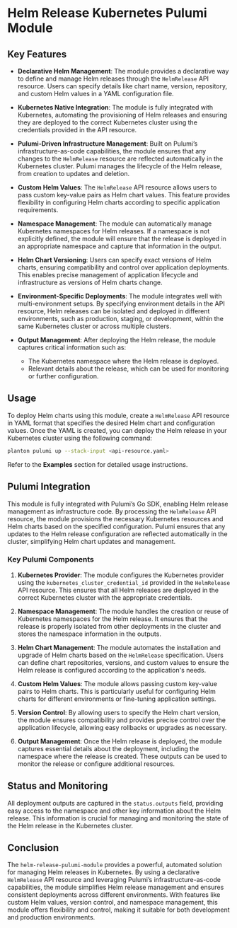 # Helm Release Kubernetes Pulumi Module

## Key Features

- **Declarative Helm Management**: The module provides a declarative way to define and manage Helm releases through the `HelmRelease` API resource. Users can specify details like chart name, version, repository, and custom Helm values in a YAML configuration file.

- **Kubernetes Native Integration**: The module is fully integrated with Kubernetes, automating the provisioning of Helm releases and ensuring they are deployed to the correct Kubernetes cluster using the credentials provided in the API resource.

- **Pulumi-Driven Infrastructure Management**: Built on Pulumi’s infrastructure-as-code capabilities, the module ensures that any changes to the `HelmRelease` resource are reflected automatically in the Kubernetes cluster. Pulumi manages the lifecycle of the Helm release, from creation to updates and deletion.

- **Custom Helm Values**: The `HelmRelease` API resource allows users to pass custom key-value pairs as Helm chart values. This feature provides flexibility in configuring Helm charts according to specific application requirements.

- **Namespace Management**: The module can automatically manage Kubernetes namespaces for Helm releases. If a namespace is not explicitly defined, the module will ensure that the release is deployed in an appropriate namespace and capture that information in the output.

- **Helm Chart Versioning**: Users can specify exact versions of Helm charts, ensuring compatibility and control over application deployments. This enables precise management of application lifecycle and infrastructure as versions of Helm charts change.

- **Environment-Specific Deployments**: The module integrates well with multi-environment setups. By specifying environment details in the API resource, Helm releases can be isolated and deployed in different environments, such as production, staging, or development, within the same Kubernetes cluster or across multiple clusters.

- **Output Management**: After deploying the Helm release, the module captures critical information such as:
  - The Kubernetes namespace where the Helm release is deployed.
  - Relevant details about the release, which can be used for monitoring or further configuration.

## Usage

To deploy Helm charts using this module, create a `HelmRelease` API resource in YAML format that specifies the desired Helm chart and configuration values. Once the YAML is created, you can deploy the Helm release in your Kubernetes cluster using the following command:

```bash
planton pulumi up --stack-input <api-resource.yaml>
```

Refer to the **Examples** section for detailed usage instructions.

## Pulumi Integration

This module is fully integrated with Pulumi’s Go SDK, enabling Helm release management as infrastructure code. By processing the `HelmRelease` API resource, the module provisions the necessary Kubernetes resources and Helm charts based on the specified configuration. Pulumi ensures that any updates to the Helm release configuration are reflected automatically in the cluster, simplifying Helm chart updates and management.

### Key Pulumi Components

1. **Kubernetes Provider**: The module configures the Kubernetes provider using the `kubernetes_cluster_credential_id` provided in the `HelmRelease` API resource. This ensures that all Helm releases are deployed in the correct Kubernetes cluster with the appropriate credentials.

2. **Namespace Management**: The module handles the creation or reuse of Kubernetes namespaces for the Helm release. It ensures that the release is properly isolated from other deployments in the cluster and stores the namespace information in the outputs.

3. **Helm Chart Management**: The module automates the installation and upgrade of Helm charts based on the `HelmRelease` specification. Users can define chart repositories, versions, and custom values to ensure the Helm release is configured according to the application's needs.

4. **Custom Helm Values**: The module allows passing custom key-value pairs to Helm charts. This is particularly useful for configuring Helm charts for different environments or fine-tuning application settings.

5. **Version Control**: By allowing users to specify the Helm chart version, the module ensures compatibility and provides precise control over the application lifecycle, allowing easy rollbacks or upgrades as necessary.

6. **Output Management**: Once the Helm release is deployed, the module captures essential details about the deployment, including the namespace where the release is created. These outputs can be used to monitor the release or configure additional resources.

## Status and Monitoring

All deployment outputs are captured in the `status.outputs` field, providing easy access to the namespace and other key information about the Helm release. This information is crucial for managing and monitoring the state of the Helm release in the Kubernetes cluster.

## Conclusion

The `helm-release-pulumi-module` provides a powerful, automated solution for managing Helm releases in Kubernetes. By using a declarative `HelmRelease` API resource and leveraging Pulumi’s infrastructure-as-code capabilities, the module simplifies Helm release management and ensures consistent deployments across different environments. With features like custom Helm values, version control, and namespace management, this module offers flexibility and control, making it suitable for both development and production environments.